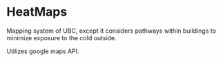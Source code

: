 # HeatMaps
Mapping system of UBC, except it considers pathways within buildings to minimize exposure to the cold outside.

Utilizes google maps API.
